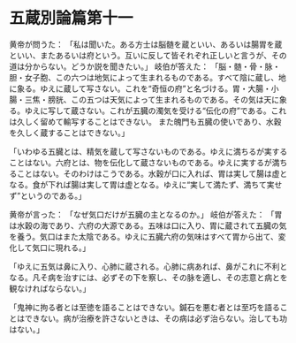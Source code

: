 # 五蔵別論篇第十一　

黄帝が問うた：
「私は聞いた。ある方士は脳髄を蔵といい、あるいは腸胃を蔵といい、またあるいは府という。互いに反して皆それぞれ正しいと言うが、その道は分からない。どうか説を聞きたい。」
岐伯が答えた：
「脳・髄・骨・脉・胆・女子胞、この六つは地気によって生まれるものである。すべて陰に蔵し、地に象る。ゆえに蔵して写さない。これを“奇恒の府”と名づける。胃・大腸・小腸・三焦・膀胱、この五つは天気によって生まれるものである。その気は天に象る。ゆえに写して蔵さない。これが五臓の濁気を受ける“伝化の府”である。これは久しく留めて輸写することはできない。
また魄門も五臓の使いであり、水穀を久しく蔵することはできない。」

「いわゆる五臓とは、精気を蔵して写さないものである。ゆえに満ちるが実することはない。六府とは、物を伝化して蔵さないものである。ゆえに実するが満ちることはない。そのわけはこうである。水穀が口に入れば、胃は実して腸は虚となる。食が下れば腸は実して胃は虚となる。ゆえに“実して満たず、満ちて実せず”というのである。」

黄帝が言った：
「なぜ気口だけが五臓の主となるのか。」
岐伯が答えた：
「胃は水穀の海であり、六府の大源である。五味は口に入り、胃に蔵されて五臓の気を養う。気口はまた太陰である。ゆえに五臓六府の気味はすべて胃から出て、変化して気口に現れる。」

「ゆえに五気は鼻に入り、心肺に蔵される。心肺に病あれば、鼻がこれに不利となる。凡そ病を治すには、必ずその下を察し、その脉を適し、その志意と病とを観なければならない。」

「鬼神に拘る者とは至徳を語ることはできない。鍼石を悪む者とは至巧を語ることはできない。病が治療を許さないときは、その病は必ず治らない。治しても功はない。」



